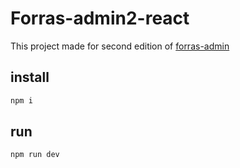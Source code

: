 # Forras-admin2-react

This project made for second edition of [forras-admin](https://github.com/pzoli/forras-admin)

## install
```bash
npm i
```
## run
```bash
npm run dev
```